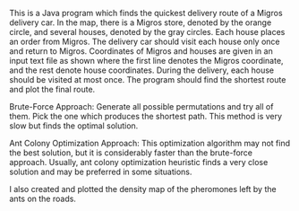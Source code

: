 This is a Java program which finds the quickest delivery route of a Migros delivery car. In the map, there is a Migros store, denoted by the orange circle, and several houses, denoted by the gray circles.
Each house places an order from Migros. The delivery car should visit each house only once and return to Migros.
Coordinates of Migros and houses are given in an input text file as shown where the first line denotes the Migros coordinate, and the rest denote house coordinates.
During the delivery, each house should be visited at most once. The program should find the shortest route and plot the final route.

Brute-Force Approach: Generate all possible permutations and try all of them. Pick the one which produces the shortest path. This method is very slow but finds the optimal solution.

Ant Colony Optimization Approach: This optimization algorithm may not find the best solution, but it is considerably faster than the brute-force approach.
Usually, ant colony optimization heuristic finds a very close solution and may be preferred in some situations.

I also created and plotted the density map of the pheromones left by the ants on the roads.
